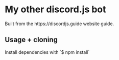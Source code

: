 <h1>My other discord.js bot</h1>
Built from the https://discordjs.guide website guide.

<h2>Usage + cloning</h2>
Install dependencies with `$ npm install`
